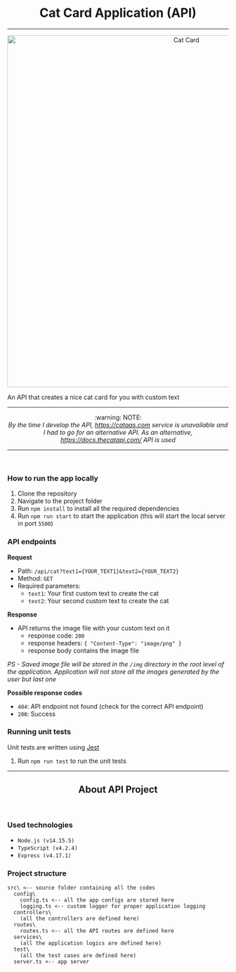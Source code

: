 <h1 align="center">Cat Card Application (API)</h1>
<hr>

<p align="center">
  <img width="800" src="https://tokeneo.com/uploads/2020/12/cryptokitties.jpeg" alt="Cat Card">
</p>

An API that creates a nice cat card for you with custom text
***

<p align="center">
  :warning: NOTE: <br>
  <i></b>By the time I develop the API, <a href="https://cataas.com" target="_blank">https://cataas.com</a> service is unavailable and I had to go for an alternative API. As an  alternative, <a href="https://docs.thecatapi.com/" target="_blank">https://docs.thecatapi.com/</a> API is used</b></i>
<p>
<hr>
<br>

### How to run the app locally
1. Clone the repository
2. Navigate to the project folder
3. Run `npm install` to install all the required dependencies
4. Run `npm run start` to start the application (this will start the local server in port `5500`)

### API endpoints
**Request**
- Path: `/api/cat?text1={YOUR_TEXT1}&text2={YOUR_TEXT2}`  
- Method: `GET`  
- Required parameters:  
  - `text1`: Your first custom text to create the cat 
  - `text2`: Your second custom text to create the cat
  
**Response**
- API returns the image file with your custom text on it
  - response code: `200`
  - response headers: `{ "Content-Type": "image/png" }`
  - response body contains the image file

<i>PS - Saved image file will be stored in the `/img` directory in the root level of the application. Application will not store all the images generated by the user but last one</i>


**Possible response codes**
- `404`: API endpoint not found (check for the correct API endpoint)
- `200`: Success

### Running unit tests  
Unit tests are written using [Jest](https://jestjs.io/)
1. Run `npm run test` to run the unit tests

<hr>
<h2 align="center">About API Project</h2>
<br>

### Used technologies
- `Node.js (v14.15.5)`
- `TypeScript (v4.2.4)`
- `Express (v4.17.1)`

### Project structure
```
src\ <-- source folder containing all the codes
  config\
    config.ts <-- all the app configs are stored here
    logging.ts <-- custom logger for proper application logging
  controllers\
    (all the controllers are defined here)
  routes\
    routes.ts <-- all the API routes are defined here
  services\
    (all the application logics are defined here)
  test\
    (all the test cases are defined here)
  server.ts <-- app server
```
